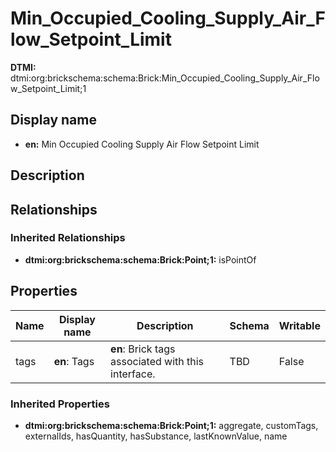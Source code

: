 # Min_Occupied_Cooling_Supply_Air_Flow_Setpoint_Limit
**DTMI:** dtmi:org:brickschema:schema:Brick:Min_Occupied_Cooling_Supply_Air_Flow_Setpoint_Limit;1
## Display name
- **en:** Min Occupied Cooling Supply Air Flow Setpoint Limit
## Description
## Relationships
### Inherited Relationships
* **dtmi:org:brickschema:schema:Brick:Point;1:** isPointOf
## Properties
|Name|Display name|Description|Schema|Writable|
|-|-|-|-|-|
|tags|**en**: Tags|**en**: Brick tags associated with this interface.|TBD|False|
### Inherited Properties
* **dtmi:org:brickschema:schema:Brick:Point;1:** aggregate, customTags, externalIds, hasQuantity, hasSubstance, lastKnownValue, name
